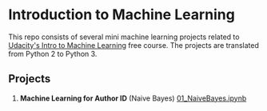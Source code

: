 # Introduction to Machine Learning
This repo consists of several mini machine learning projects related to [Udacity's Intro to Machine Learning](https://classroom.udacity.com/courses/ud120) free course. The projects are translated from Python 2 to Python 3.

## Projects
1. **Machine Learning for Author ID** (Naive Bayes) [01_NaiveBayes.ipynb](https://github.com/ksatola/ml-introduction/blob/master/01_NaiveBayes.ipynb)
